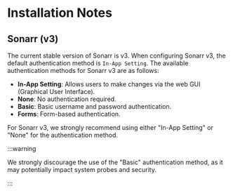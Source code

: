 # Installation Notes

## Sonarr (v3)

The current stable version of Sonarr is v3. When configuring Sonarr v3, the default authentication method is `In-App Setting`. The available authentication methods for Sonarr v3 are as follows:

- **In-App Setting**: Allows users to make changes via the web GUI (Graphical User Interface).
- **None**: No authentication required.
- **Basic**: Basic username and password authentication.
- **Forms**: Form-based authentication.

For Sonarr v3, we strongly recommend using either "In-App Setting" or "None" for the authentication method.

:::warning

We strongly discourage the use of the "Basic" authentication method, as it may potentially impact system probes and security.

:::
